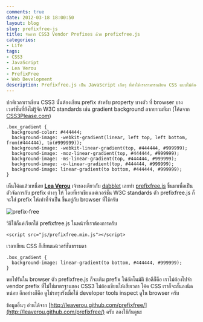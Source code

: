 ```yaml
---
comments: true
date: 2012-03-18 18:00:50
layout: blog
slug: prefixfree-js
title: จัดการ CSS3 Vendor Prefixes ด้วย prefixfree.js
categories:
- Life
tags:
- CSS3
- JavaScript
- Lea Verou
- PrefixFree
- Web Development
description: Prefixfree.js เป็น JavaScript เล็กๆ ที่ทำให้เราสามารถเขียน CSS แบบไม่ต้องมี vendor prefix ได้ โดย prefixfree.js จะเติม vendor prefix ให้เองตอน runtime ครับ
---
```


ปกติเวลาเราเขียน CSS3 นั้นต้องเขียน prefix สำหรับ property บางตัว ที่ browser บางเวอร์ชั่นที่ยังไม่รู้จัก W3C standards เช่น gradient background ลากยาวมหึมา (โค้ดจาก [CSS3Please.com](http://css3please.com/))

<pre><code class="language-css">.box_gradient {
  background-color: #444444;
  background-image: -webkit-gradient(linear, left top, left bottom, from(#444444), to(#999999));
  background-image: -webkit-linear-gradient(top, #444444, #999999);
  background-image: -moz-linear-gradient(top, #444444, #999999);
  background-image: -ms-linear-gradient(top, #444444, #999999);
  background-image: -o-linear-gradient(top, #444444, #999999);
  background-image: linear-gradient(to bottom, #444444, #999999);
}</code></pre>


เห็นโค้ดแล้วเหนื่อย **[Lea Verou](http://lea.verou.me/)** เจ้าของเดียวกับ [dabblet](http://armno.in.th/2012/03/12/dabblet-com-css-playground/) เลยทำ [prefixfree.js](http://leaverou.github.com/prefixfree/) ขึ้นมาเพื่อเป็นตัวจัดการกับ prefix ต่างๆ ให้ โดยที่เราเขียนแค่เวอร์ชั่น W3C standards ตัว prefixfree.js ก็จะใส่ prefix ให้เท่าที่จำเป็น ขึ้นอยู่กับ browser ที่ใช้ครับ

![prefix-free](http://farm9.staticflickr.com/8094/8506629435_7bed3a069c_o.jpg)

วิธีใช้ก็แค่เรียกใช้ prefixfree.js ในหน้าที่เราต้องการครับ

<pre><code class="language-markup">&lt;script src="js/prefixfree.min.js"&gt;&lt;/script&gt;</code></pre>

เวลาเขียน CSS ก็เขียนแค่เวอร์ชั่นธรรมดา

<pre><code class="language-css">.box_gradient {
  background-image: linear-gradient(to bottom, #444444, #999999);
}</code></pre>

พอไปรันใน browser ตัว prefixfree.js ก็จะเติม prefix ให้อัตโนมัติ ข้อดีก็คือ เราไม่ต้องไปจำ vendor prefix ที่ไม่ใช่มาตรฐานของ CSS3 ไม่ต้องเขียนให้เสียเวลา โค้ด CSS เราก็จะสั้นลงนิดหน่อย อีกอย่างก็คือ ดูไม่รกรุงรังเมื่อใช้ developer tools inspect ดูใน browser ครับ

ข้อมูลอื่นๆ อ่านได้จาก [http://leaverou.github.com/prefixfree/](http://leaverou.github.com/prefixfree/) ครับ ลองใช้กันดูนะ
